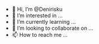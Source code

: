 - 👋 Hi, I’m @Denirisku
- 👀 I’m interested in ...
- 🌱 I’m currently learning ...
- 💞️ I’m looking to collaborate on ...
- 📫 How to reach me ...

<!---
Denirisku/Denirisku is a ✨ special ✨ repository because its `README.md` (this file) appears on your GitHub profile.
You can click the Preview link to take a look at your changes.
--->
